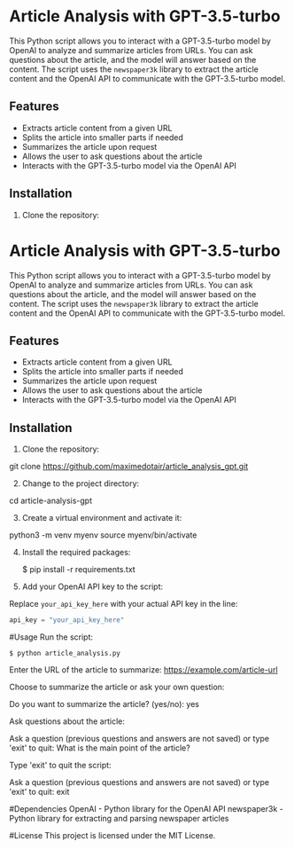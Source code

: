 # Article Analysis with GPT-3.5-turbo

This Python script allows you to interact with a GPT-3.5-turbo model by OpenAI to analyze and summarize articles from URLs. You can ask questions about the article, and the model will answer based on the content. The script uses the `newspaper3k` library to extract the article content and the OpenAI API to communicate with the GPT-3.5-turbo model.

## Features

- Extracts article content from a given URL
- Splits the article into smaller parts if needed
- Summarizes the article upon request
- Allows the user to ask questions about the article
- Interacts with the GPT-3.5-turbo model via the OpenAI API

## Installation

1. Clone the repository:


# Article Analysis with GPT-3.5-turbo

This Python script allows you to interact with a GPT-3.5-turbo model by OpenAI to analyze and summarize articles from URLs. You can ask questions about the article, and the model will answer based on the content. The script uses the `newspaper3k` library to extract the article content and the OpenAI API to communicate with the GPT-3.5-turbo model.

## Features

- Extracts article content from a given URL
- Splits the article into smaller parts if needed
- Summarizes the article upon request
- Allows the user to ask questions about the article
- Interacts with the GPT-3.5-turbo model via the OpenAI API

## Installation

1. Clone the repository:

git clone https://github.com/maximedotair/article_analysis_gpt.git

2. Change to the project directory:

cd article-analysis-gpt

3. Create a virtual environment and activate it:

python3 -m venv myenv
source myenv/bin/activate

4. Install the required packages:

    $ pip install -r requirements.txt

5. Add your OpenAI API key to the script:

Replace `your_api_key_here` with your actual API key in the line:

```python
api_key = "your_api_key_here"
```

#Usage
Run the script:

    $ python article_analysis.py

Enter the URL of the article to summarize: https://example.com/article-url

Choose to summarize the article or ask your own question:

Do you want to summarize the article? (yes/no): yes

Ask questions about the article:

Ask a question (previous questions and answers are not saved) or type 'exit' to quit: What is the main point of the article?

Type 'exit' to quit the script:

Ask a question (previous questions and answers are not saved) or type 'exit' to quit: exit

#Dependencies
 OpenAI - Python library for the OpenAI API
 newspaper3k - Python library for extracting and parsing newspaper articles

#License
    This project is licensed under the MIT License.
